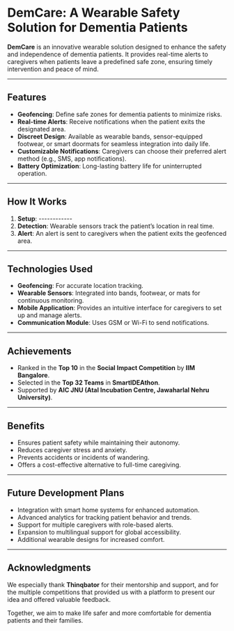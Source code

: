 # **DemCare: A Wearable Safety Solution for Dementia Patients**

**DemCare** is an innovative wearable solution designed to enhance the safety and independence of dementia patients. It provides real-time alerts to caregivers when patients leave a predefined safe zone, ensuring timely intervention and peace of mind.

---

## **Features**
- **Geofencing**: Define safe zones for dementia patients to minimize risks.
- **Real-time Alerts**: Receive notifications when the patient exits the designated area.
- **Discreet Design**: Available as wearable bands, sensor-equipped footwear, or smart doormats for seamless integration into daily life.
- **Customizable Notifications**: Caregivers can choose their preferred alert method (e.g., SMS, app notifications).
- **Battery Optimization**: Long-lasting battery life for uninterrupted operation.

---

## **How It Works**
1. **Setup**: ------------
2. **Detection**: Wearable sensors track the patient’s location in real time.
3. **Alert**: An alert is sent to caregivers when the patient exits the geofenced area.

---

## **Technologies Used**
- **Geofencing**: For accurate location tracking.
- **Wearable Sensors**: Integrated into bands, footwear, or mats for continuous monitoring.
- **Mobile Application**: Provides an intuitive interface for caregivers to set up and manage alerts.
- **Communication Module**: Uses GSM or Wi-Fi to send notifications.

---

## **Achievements**
- Ranked in the **Top 10** in the **Social Impact Competition** by **IIM Bangalore**.
- Selected in the **Top 32 Teams** in **SmartIDEAthon**.
- Supported by **AIC JNU (Atal Incubation Centre, Jawaharlal Nehru University)**.

---

## **Benefits**
- Ensures patient safety while maintaining their autonomy.
- Reduces caregiver stress and anxiety.
- Prevents accidents or incidents of wandering.
- Offers a cost-effective alternative to full-time caregiving.

---


## **Future Development Plans**
- Integration with smart home systems for enhanced automation.
- Advanced analytics for tracking patient behavior and trends.
- Support for multiple caregivers with role-based alerts.
- Expansion to multilingual support for global accessibility.
- Additional wearable designs for increased comfort.

---


## **Acknowledgments**
We especially thank **Thinqbator** for their mentorship and support, and for the multiple competitions that provided us with a platform to present our idea and offered valuable feedback. 

Together, we aim to make life safer and more comfortable for dementia patients and their families.
